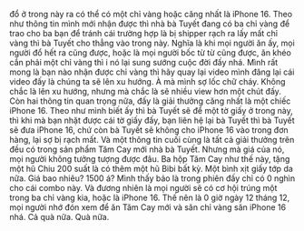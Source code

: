 đổ ở trong này ra có thể có một chỉ vàng hoặc căng nhất là iPhone 16. Theo như thông tin mình mới nhận được thì nhà bà Tuyết đang có ba chỉ vàng để trao cho ba bạn để tránh cái trường hợp là bị shipper rạch ra lấy mất chỉ vàng thì bà Tuyết cho thẳng vào trong này. Nghĩa là khi mọi người ăn ấy, mọi người đổ hết ra cũng được, hoặc là mọi người bốc từ từ cũng được, ăn khéo cắn phải một chỉ vàng thì i nó lại sung sướng cuộc đời đấy nhá. Mình rất mong là bạn nào nhận được chỉ vàng thì hãy quay lại video mình đăng lại cái video đấy là chúng ta sẽ lên xu hướng. À mà mình sợ lốc chữ cháy. Không chắc là lên xu hướng, nhưng mà chắc là sẽ nhiều view hơn một chút đấy. Còn hai thông tin quan trọng nữa, đấy là giải thưởng căng nhất là một chiếc iPhone 16. Theo như mình biết ấy thì bà Tuyết sẽ để một tờ giấy ở trong này, thì khi mà bạn nhặt được cái tờ giấy đấy, bạn liên hệ lại bà Tuyết thì bà Tuyết sẽ đưa iPhone 16, chứ còn bà Tuyết sẽ không cho iPhone 16 vào trong đơn hàng, lại sợ bị rạch mất. Và một thông tin cuối cùng là tất cả giải thưởng trên đều có trong sản phẩm Tăm Cay mới nhà bà Tuyết. Nhưng mà giá của nó, mọi người không tưởng tượng được đâu. Ba hộp Tăm Cay như thế này, tặng một hũ Chiu 200 suất là có thêm một hũ Bibi bất kỳ. Một bình xịt giấy tớp da nữa. Giá bao nhiêu? 1500 á? Mình thấy bảo là trong phiên đấy chỉ có 0 nghìn cho cái combo này. Và đương nhiên là mọi người sẽ có cơ hội trúng một trong ba chỉ vàng kia, hoặc là iPhone 16. Thế nên là 0 giờ ngày 12 tháng 12, mọi người nhớ đón xem để ăn Tăm Cay mới và săn chỉ vàng săn iPhone 16 nhá. Cả quà nữa. Quà nữa.